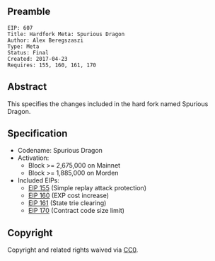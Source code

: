 ## Preamble

    EIP: 607
    Title: Hardfork Meta: Spurious Dragon
    Author: Alex Beregszaszi
    Type: Meta
    Status: Final
    Created: 2017-04-23
    Requires: 155, 160, 161, 170

## Abstract

This specifies the changes included in the hard fork named Spurious Dragon.

## Specification

- Codename: Spurious Dragon
- Activation:
  - Block >= 2,675,000 on Mainnet
  - Block >= 1,885,000 on Morden
- Included EIPs:
  - [EIP 155](eip-155.md) (Simple replay attack protection)
  - [EIP 160](eip-160.md) (EXP cost increase)
  - [EIP 161](eip-161.md) (State trie clearing)
  - [EIP 170](eip-170.md) (Contract code size limit)

## Copyright

Copyright and related rights waived via [CC0](https://creativecommons.org/publicdomain/zero/1.0/).
